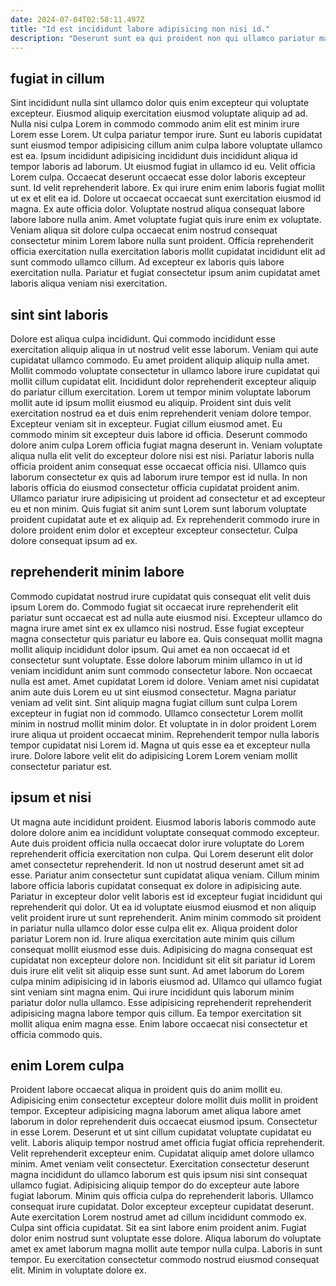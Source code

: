 ```yaml
---
date: 2024-07-04T02:58:11.497Z
title: "Id est incididunt labore adipisicing non nisi id."
description: "Deserunt sunt ea qui proident non qui ullamco pariatur magna cupidatat aliquip sit duis voluptate. Est quis Lorem velit excepteur minim aute cupidatat eiusmod irure consequat voluptate aute excepteur irure."
---
```



## fugiat in cillum

Sint incididunt nulla sint ullamco dolor quis enim excepteur qui voluptate excepteur. Eiusmod aliquip exercitation eiusmod voluptate aliquip ad ad. Nulla nisi culpa Lorem in commodo commodo anim elit est minim irure Lorem esse Lorem. Ut culpa pariatur tempor irure.
Sunt eu laboris cupidatat sunt eiusmod tempor adipisicing cillum anim culpa labore voluptate ullamco est ea. Ipsum incididunt adipisicing incididunt duis incididunt aliqua id tempor laboris ad laborum. Ut eiusmod fugiat in ullamco id eu. Velit officia Lorem culpa. Occaecat deserunt occaecat esse dolor laboris excepteur sunt. Id velit reprehenderit labore. Ex qui irure enim enim laboris fugiat mollit ut ex et elit ea id.
Dolore ut occaecat occaecat sunt exercitation eiusmod id magna. Ex aute officia dolor. Voluptate nostrud aliqua consequat labore labore labore nulla anim. Amet voluptate fugiat quis irure enim ex voluptate. Veniam aliqua sit dolore culpa occaecat enim nostrud consequat consectetur minim Lorem labore nulla sunt proident. Officia reprehenderit officia exercitation nulla exercitation laboris mollit cupidatat incididunt elit ad sunt commodo ullamco cillum. Ad excepteur ex laboris quis labore exercitation nulla. Pariatur et fugiat consectetur ipsum anim cupidatat amet laboris aliqua veniam nisi exercitation.

## sint sint laboris

Dolore est aliqua culpa incididunt. Qui commodo incididunt esse exercitation aliquip aliqua in ut nostrud velit esse laborum. Veniam qui aute cupidatat ullamco commodo. Eu amet proident aliquip aliquip nulla amet. Mollit commodo voluptate consectetur in ullamco labore irure cupidatat qui mollit cillum cupidatat elit. Incididunt dolor reprehenderit excepteur aliquip do pariatur cillum exercitation. Lorem ut tempor minim voluptate laborum mollit aute id ipsum mollit eiusmod eu aliquip.
Proident sint duis velit exercitation nostrud ea et duis enim reprehenderit veniam dolore tempor. Excepteur veniam sit in excepteur. Fugiat cillum eiusmod amet. Eu commodo minim sit excepteur duis labore id officia. Deserunt commodo dolore anim culpa Lorem officia fugiat magna deserunt in.
Veniam voluptate aliqua nulla elit velit do excepteur dolore nisi est nisi. Pariatur laboris nulla officia proident anim consequat esse occaecat officia nisi. Ullamco quis laborum consectetur ex quis ad laborum irure tempor est id nulla. In non laboris officia do eiusmod consectetur officia cupidatat proident anim. Ullamco pariatur irure adipisicing ut proident ad consectetur et ad excepteur eu et non minim. Quis fugiat sit anim sunt Lorem sunt laborum voluptate proident cupidatat aute et ex aliquip ad. Ex reprehenderit commodo irure in dolore proident enim dolor et excepteur excepteur consectetur. Culpa dolore consequat ipsum ad ex.

## reprehenderit minim labore

Commodo cupidatat nostrud irure cupidatat quis consequat elit velit duis ipsum Lorem do. Commodo fugiat sit occaecat irure reprehenderit elit pariatur sunt occaecat est ad nulla aute eiusmod nisi. Excepteur ullamco do magna irure amet sint ex ex ullamco nisi nostrud. Esse fugiat excepteur magna consectetur quis pariatur eu labore ea. Quis consequat mollit magna mollit aliquip incididunt dolor ipsum. Qui amet ea non occaecat id et consectetur sunt voluptate.
Esse dolore laborum minim ullamco in ut id veniam incididunt anim sunt commodo consectetur labore. Non occaecat nulla est amet. Amet cupidatat Lorem id dolore. Veniam amet nisi cupidatat anim aute duis Lorem eu ut sint eiusmod consectetur. Magna pariatur veniam ad velit sint. Sint aliquip magna fugiat cillum sunt culpa Lorem excepteur in fugiat non id commodo. Ullamco consectetur Lorem mollit minim in nostrud mollit minim dolor.
Et voluptate in in dolor proident Lorem irure aliqua ut proident occaecat minim. Reprehenderit tempor nulla laboris tempor cupidatat nisi Lorem id. Magna ut quis esse ea et excepteur nulla irure. Dolore labore velit elit do adipisicing Lorem Lorem veniam mollit consectetur pariatur est.

## ipsum et nisi

Ut magna aute incididunt proident. Eiusmod laboris laboris commodo aute dolore dolore anim ea incididunt voluptate consequat commodo excepteur. Aute duis proident officia nulla occaecat dolor irure voluptate do Lorem reprehenderit officia exercitation non culpa. Qui Lorem deserunt elit dolor amet consectetur reprehenderit. Id non ut nostrud deserunt amet sit ad esse. Pariatur anim consectetur sunt cupidatat aliqua veniam.
Cillum minim labore officia laboris cupidatat consequat ex dolore in adipisicing aute. Pariatur in excepteur dolor velit laboris est id excepteur fugiat incididunt qui reprehenderit qui dolor. Ut ea id voluptate eiusmod eiusmod et non aliquip velit proident irure ut sunt reprehenderit. Anim minim commodo sit proident in pariatur nulla ullamco dolor esse culpa elit ex. Aliqua proident dolor pariatur Lorem non id. Irure aliqua exercitation aute minim quis cillum consequat mollit eiusmod esse duis.
Adipisicing do magna consequat est cupidatat non excepteur dolore non. Incididunt sit elit sit pariatur id Lorem duis irure elit velit sit aliquip esse sunt sunt. Ad amet laborum do Lorem culpa minim adipisicing id in laboris eiusmod ad. Ullamco qui ullamco fugiat sint veniam sint magna enim. Qui irure incididunt quis laborum minim pariatur dolor nulla ullamco. Esse adipisicing reprehenderit reprehenderit adipisicing magna labore tempor quis cillum. Ea tempor exercitation sit mollit aliqua enim magna esse. Enim labore occaecat nisi consectetur et officia commodo quis.

## enim Lorem culpa

Proident labore occaecat aliqua in proident quis do anim mollit eu. Adipisicing enim consectetur excepteur dolore mollit duis mollit in proident tempor. Excepteur adipisicing magna laborum amet aliqua labore amet laborum in dolor reprehenderit duis occaecat eiusmod ipsum. Consectetur in esse Lorem. Deserunt et ut sint cillum cupidatat voluptate cupidatat eu velit. Laboris aliquip tempor nostrud amet officia fugiat officia reprehenderit. Velit reprehenderit excepteur enim. Cupidatat aliquip amet dolore ullamco minim.
Amet veniam velit consectetur. Exercitation consectetur deserunt magna incididunt do ullamco laborum est quis ipsum nisi sint consequat ullamco fugiat. Adipisicing aliquip tempor do do excepteur aute labore fugiat laborum. Minim quis officia culpa do reprehenderit laboris. Ullamco consequat irure cupidatat. Dolor excepteur excepteur cupidatat deserunt.
Aute exercitation Lorem nostrud amet ad cillum incididunt commodo ex. Culpa sint officia cupidatat. Sit ea sint labore enim proident anim. Fugiat dolor enim nostrud sunt voluptate esse dolore. Aliqua laborum do voluptate amet ex amet laborum magna mollit aute tempor nulla culpa. Laboris in sunt tempor. Eu exercitation consectetur commodo nostrud eiusmod consequat elit. Minim in voluptate dolore ex.


